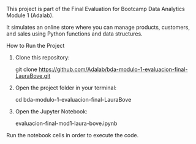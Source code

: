 This project is part of the Final Evaluation for Bootcamp Data Analytics Module 1 (Adalab).

It simulates an online store where you can manage products, customers, and sales using Python functions and data structures.


How to Run the Project

1. Clone this repository:

    git clone https://github.com/Adalab/bda-modulo-1-evaluacion-final-LauraBove.git


2. Open the project folder in your terminal:

    cd bda-modulo-1-evaluacion-final-LauraBove


3. Open the Jupyter Notebook:

    evaluacion-final-mod1-laura-bove.ipynb


Run the notebook cells in order to execute the code.

